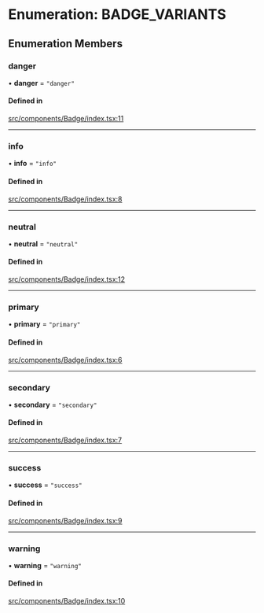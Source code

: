 # Enumeration: BADGE\_VARIANTS

## Enumeration Members

### danger

• **danger** = ``"danger"``

#### Defined in

[src/components/Badge/index.tsx:11](https://github.com/emranffl/next-core-ui/blob/81afa89/src/components/Badge/index.tsx#L11)

___

### info

• **info** = ``"info"``

#### Defined in

[src/components/Badge/index.tsx:8](https://github.com/emranffl/next-core-ui/blob/81afa89/src/components/Badge/index.tsx#L8)

___

### neutral

• **neutral** = ``"neutral"``

#### Defined in

[src/components/Badge/index.tsx:12](https://github.com/emranffl/next-core-ui/blob/81afa89/src/components/Badge/index.tsx#L12)

___

### primary

• **primary** = ``"primary"``

#### Defined in

[src/components/Badge/index.tsx:6](https://github.com/emranffl/next-core-ui/blob/81afa89/src/components/Badge/index.tsx#L6)

___

### secondary

• **secondary** = ``"secondary"``

#### Defined in

[src/components/Badge/index.tsx:7](https://github.com/emranffl/next-core-ui/blob/81afa89/src/components/Badge/index.tsx#L7)

___

### success

• **success** = ``"success"``

#### Defined in

[src/components/Badge/index.tsx:9](https://github.com/emranffl/next-core-ui/blob/81afa89/src/components/Badge/index.tsx#L9)

___

### warning

• **warning** = ``"warning"``

#### Defined in

[src/components/Badge/index.tsx:10](https://github.com/emranffl/next-core-ui/blob/81afa89/src/components/Badge/index.tsx#L10)
